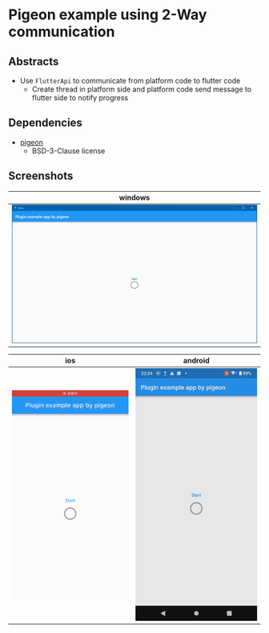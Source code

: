 # Pigeon example using 2-Way communication

## Abstracts

* Use `FlutterApi` to communicate from platform code to flutter code
  * Create thread in platform side and platform code send message to flutter side to notify progress

## Dependencies

* [pigeon](https://pub.dev/packages/pigeon)
  * BSD-3-Clause license

## Screenshots

|windows|
|---|
|<img src="./images/windows.gif" width="640" />|

|ios|android|
|---|---|
|<img src="./images/ios.gif" width="320" />|<img src="./images/android.gif" width="320" />|
